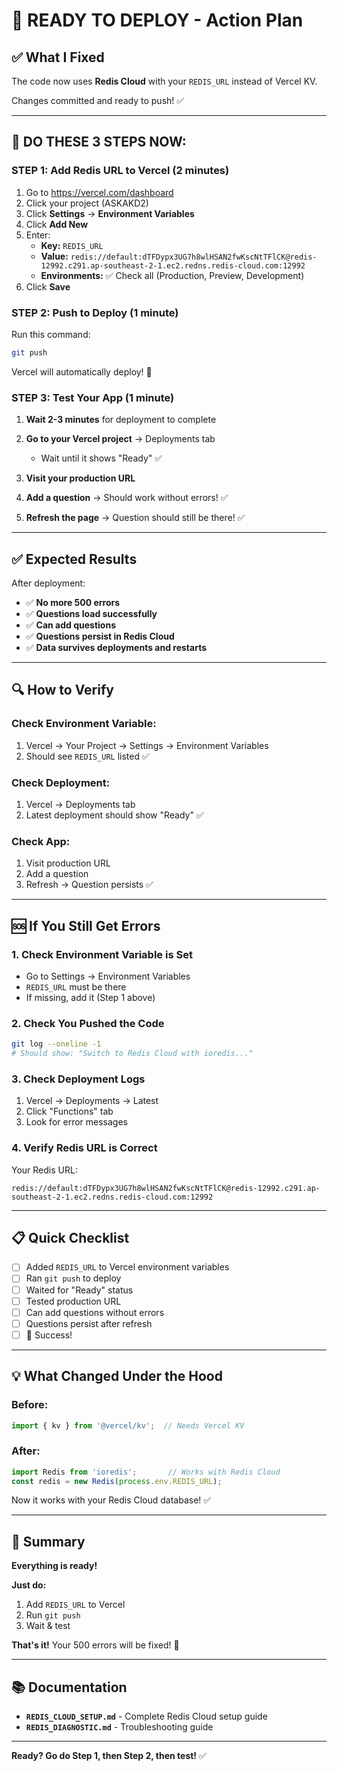 # 🚀 READY TO DEPLOY - Action Plan

## ✅ What I Fixed

The code now uses **Redis Cloud** with your `REDIS_URL` instead of Vercel KV.

Changes committed and ready to push! ✅

---

## 🎯 DO THESE 3 STEPS NOW:

### **STEP 1: Add Redis URL to Vercel** (2 minutes)

1. Go to https://vercel.com/dashboard
2. Click your project (ASKAKD2)
3. Click **Settings** → **Environment Variables**
4. Click **Add New**
5. Enter:
   - **Key:** `REDIS_URL`
   - **Value:** `redis://default:dTFDypx3UG7h8wlHSAN2fwKscNtTFlCK@redis-12992.c291.ap-southeast-2-1.ec2.redns.redis-cloud.com:12992`
   - **Environments:** ✅ Check all (Production, Preview, Development)
6. Click **Save**

### **STEP 2: Push to Deploy** (1 minute)

Run this command:

```bash
git push
```

Vercel will automatically deploy! 🚀

### **STEP 3: Test Your App** (1 minute)

1. **Wait 2-3 minutes** for deployment to complete

2. **Go to your Vercel project** → Deployments tab
   - Wait until it shows "Ready" ✅

3. **Visit your production URL**

4. **Add a question** → Should work without errors! ✅

5. **Refresh the page** → Question should still be there! ✅

---

## ✅ Expected Results

After deployment:

- ✅ **No more 500 errors**
- ✅ **Questions load successfully**
- ✅ **Can add questions**
- ✅ **Questions persist in Redis Cloud**
- ✅ **Data survives deployments and restarts**

---

## 🔍 How to Verify

### Check Environment Variable:
1. Vercel → Your Project → Settings → Environment Variables
2. Should see `REDIS_URL` listed ✅

### Check Deployment:
1. Vercel → Deployments tab
2. Latest deployment should show "Ready" ✅

### Check App:
1. Visit production URL
2. Add a question
3. Refresh → Question persists ✅

---

## 🆘 If You Still Get Errors

### 1. Check Environment Variable is Set
- Go to Settings → Environment Variables
- `REDIS_URL` must be there
- If missing, add it (Step 1 above)

### 2. Check You Pushed the Code
```bash
git log --oneline -1
# Should show: "Switch to Redis Cloud with ioredis..."
```

### 3. Check Deployment Logs
1. Vercel → Deployments → Latest
2. Click "Functions" tab
3. Look for error messages

### 4. Verify Redis URL is Correct
Your Redis URL:
```
redis://default:dTFDypx3UG7h8wlHSAN2fwKscNtTFlCK@redis-12992.c291.ap-southeast-2-1.ec2.redns.redis-cloud.com:12992
```

---

## 📋 Quick Checklist

- [ ] Added `REDIS_URL` to Vercel environment variables
- [ ] Ran `git push` to deploy
- [ ] Waited for "Ready" status
- [ ] Tested production URL
- [ ] Can add questions without errors
- [ ] Questions persist after refresh
- [ ] 🎉 Success!

---

## 💡 What Changed Under the Hood

### Before:
```typescript
import { kv } from '@vercel/kv';  // Needs Vercel KV
```

### After:
```typescript
import Redis from 'ioredis';       // Works with Redis Cloud
const redis = new Redis(process.env.REDIS_URL);
```

Now it works with your Redis Cloud database! ✅

---

## 🎉 Summary

**Everything is ready!**

**Just do:**
1. Add `REDIS_URL` to Vercel
2. Run `git push`
3. Wait & test

**That's it!** Your 500 errors will be fixed! 🚀

---

## 📚 Documentation

- **`REDIS_CLOUD_SETUP.md`** - Complete Redis Cloud setup guide
- **`REDIS_DIAGNOSTIC.md`** - Troubleshooting guide

---

**Ready? Go do Step 1, then Step 2, then test!** ✅

